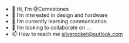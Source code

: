 - 👋 Hi, I’m @Comestones
- 👀 I’m interested in design and hardware
- 🌱 I’m currently learning communication
- 💞️ I’m looking to collaborate on ...
- 📫 How to reach me silverocket@outlook.com

<!---
Comestones/Comestones is a ✨ special ✨ repository because its `README.md` (this file) appears on your GitHub profile.
You can click the Preview link to take a look at your changes.
--->
